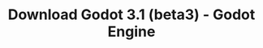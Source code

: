---
# Generated by /tools/generators/src/download_archive_generator !!! do not edit by hand !!!
title: 'Download Godot 3.1 (beta3) - Godot Engine'
type: 'download/archive'
name: '3.1'
flavor: 'beta3'
release_date: '2019-01-27T02:00:00-00:00'
release_notes: 'article/dev-snapshot-godot-3-1-beta-3/'
primaryPlatforms:
  - 'android.apk'
  - 'linux.64'
  - 'macos.universal'
  - 'windows.64'
  - 'linux_server.headless.64'
  - 'web'
  - 'templates'
links:
  android.apk:
    name: 'android.apk'
    title: 'Android'
    caption: 'Universal APK (ARM64 + ARMv7 + x86_64 + x86)'
    tags:
      - 'APK download'
      - 'ARM64/v7'
      - 'x86 (64 & 32 bit)'
    hosts:
      github_builds:
        regular: 'https://github.com/godotengine/godot-builds/releases/download/3.1-beta3/Godot_v3.1-beta3_android_editor.apk'
        mono: '#'
      github:
        regular: 'https://github.com/godotengine/godot/releases/download/3.1-beta3/Godot_v3.1-beta3_android_editor.apk'
        mono: '#'
  linux.64:
    name: 'linux.64'
    title: 'Linux'
    caption: 'Standard (x86_64)'
    tags:
      - '64 bit'
    hosts:
      github_builds:
        regular: 'https://github.com/godotengine/godot-builds/releases/download/3.1-beta3/Godot_v3.1-beta3_x11.64.zip'
        mono: 'https://github.com/godotengine/godot-builds/releases/download/3.1-beta3/Godot_v3.1-beta3_mono_x11_64.zip'
      github:
        regular: 'https://github.com/godotengine/godot/releases/download/3.1-beta3/Godot_v3.1-beta3_x11.64.zip'
        mono: 'https://github.com/godotengine/godot/releases/download/3.1-beta3/Godot_v3.1-beta3_mono_x11_64.zip'
  macos.universal:
    name: 'macos.universal'
    title: 'macOS'
    caption: 'Universal (x86_64 + Apple Silicon)'
    tags:
      - 'Intel/Apple Silicon'
      - '64 bit'
    hosts:
      github_builds:
        regular: 'https://github.com/godotengine/godot-builds/releases/download/3.1-beta3/Godot_v3.1-beta3_osx.universal.zip'
        mono: 'https://github.com/godotengine/godot-builds/releases/download/3.1-beta3/Godot_v3.1-beta3_mono_osx.universal.zip'
      github:
        regular: 'https://github.com/godotengine/godot/releases/download/3.1-beta3/Godot_v3.1-beta3_osx.universal.zip'
        mono: 'https://github.com/godotengine/godot/releases/download/3.1-beta3/Godot_v3.1-beta3_mono_osx.universal.zip'
  windows.64:
    name: 'windows.64'
    title: 'Windows'
    caption: 'Standard (x86_64)'
    tags:
      - '64 bit'
    hosts:
      github_builds:
        regular: 'https://github.com/godotengine/godot-builds/releases/download/3.1-beta3/Godot_v3.1-beta3_win64.exe.zip'
        mono: 'https://github.com/godotengine/godot-builds/releases/download/3.1-beta3/Godot_v3.1-beta3_mono_win64.zip'
      github:
        regular: 'https://github.com/godotengine/godot/releases/download/3.1-beta3/Godot_v3.1-beta3_win64.exe.zip'
        mono: 'https://github.com/godotengine/godot/releases/download/3.1-beta3/Godot_v3.1-beta3_mono_win64.zip'
  linux_server.headless.64:
    name: 'linux_server.headless.64'
    title: 'Linux Server'
    caption: 'Headless (x86_64)'
    tags:
      - '64 bit'
      - 'Headless'
    hosts:
      github_builds:
        regular: 'https://github.com/godotengine/godot-builds/releases/download/3.1-beta3/Godot_v3.1-beta3_linux_headless.64.zip'
        mono: 'https://github.com/godotengine/godot-builds/releases/download/3.1-beta3/Godot_v3.1-beta3_mono_linux_headless_64.zip'
      github:
        regular: 'https://github.com/godotengine/godot/releases/download/3.1-beta3/Godot_v3.1-beta3_linux_headless.64.zip'
        mono: 'https://github.com/godotengine/godot/releases/download/3.1-beta3/Godot_v3.1-beta3_mono_linux_headless_64.zip'
  web:
    name: 'web'
    title: 'Web editor'
    caption: ''
    tags:
      - 'Self-hosted'
      - 'Cross-platform'
    hosts:
      github_builds:
        regular: 'https://github.com/godotengine/godot-builds/releases/download/3.1-beta3/Godot_v3.1-beta3_web_editor.zip'
        mono: '#'
      github:
        regular: 'https://github.com/godotengine/godot/releases/download/3.1-beta3/Godot_v3.1-beta3_web_editor.zip'
        mono: '#'
  linux.32:
    name: 'linux.32'
    title: 'Linux'
    caption: 'Standard (x86)'
    tags:
      - '32 bit'
    hosts:
      github_builds:
        regular: 'https://github.com/godotengine/godot-builds/releases/download/3.1-beta3/Godot_v3.1-beta3_x11.32.zip'
        mono: 'https://github.com/godotengine/godot-builds/releases/download/3.1-beta3/Godot_v3.1-beta3_mono_x11_32.zip'
      github:
        regular: 'https://github.com/godotengine/godot/releases/download/3.1-beta3/Godot_v3.1-beta3_x11.32.zip'
        mono: 'https://github.com/godotengine/godot/releases/download/3.1-beta3/Godot_v3.1-beta3_mono_x11_32.zip'
  windows.32:
    name: 'windows.32'
    title: 'Windows'
    caption: 'Standard (x86)'
    tags:
      - '32 bit'
    hosts:
      github_builds:
        regular: 'https://github.com/godotengine/godot-builds/releases/download/3.1-beta3/Godot_v3.1-beta3_win32.exe.zip'
        mono: 'https://github.com/godotengine/godot-builds/releases/download/3.1-beta3/Godot_v3.1-beta3_mono_win32.zip'
      github:
        regular: 'https://github.com/godotengine/godot/releases/download/3.1-beta3/Godot_v3.1-beta3_win32.exe.zip'
        mono: 'https://github.com/godotengine/godot/releases/download/3.1-beta3/Godot_v3.1-beta3_mono_win32.zip'
  linux_server.64:
    name: 'linux_server.64'
    title: 'Linux Server'
    caption: 'Standard (x86_64)'
    tags:
      - '64 bit'
    hosts:
      github_builds:
        regular: 'https://github.com/godotengine/godot-builds/releases/download/3.1-beta3/Godot_v3.1-beta3_linux_server.64.zip'
        mono: 'https://github.com/godotengine/godot-builds/releases/download/3.1-beta3/Godot_v3.1-beta3_mono_linux_server_64.zip'
      github:
        regular: 'https://github.com/godotengine/godot/releases/download/3.1-beta3/Godot_v3.1-beta3_linux_server.64.zip'
        mono: 'https://github.com/godotengine/godot/releases/download/3.1-beta3/Godot_v3.1-beta3_mono_linux_server_64.zip'
  aar_library:
    name: 'aar_library'
    title: 'AAR library'
    caption: ''
    tags:
      - 'Android plugins'
      - 'Java'
      - 'Kotlin'
    hosts:
      github_builds:
        regular: 'https://github.com/godotengine/godot-builds/releases/download/3.1-beta3/godot-lib.3.1.beta3.release.aar'
        mono: 'https://github.com/godotengine/godot-builds/releases/download/3.1-beta3/godot-lib.3.1.beta3.mono.release.aar'
      github:
        regular: 'https://github.com/godotengine/godot/releases/download/3.1-beta3/godot-lib.3.1.beta3.release.aar'
        mono: 'https://github.com/godotengine/godot/releases/download/3.1-beta3/godot-lib.3.1.beta3.mono.release.aar'
  templates:
    name: 'templates'
    title: 'Export templates'
    caption: ''
    tags:
      - 'Used to export your games to all supported platforms'
    hosts:
      github_builds:
        regular: 'https://github.com/godotengine/godot-builds/releases/download/3.1-beta3/Godot_v3.1-beta3_export_templates.tpz'
        mono: 'https://github.com/godotengine/godot-builds/releases/download/3.1-beta3/Godot_v3.1-beta3_mono_export_templates.tpz'
      github:
        regular: 'https://github.com/godotengine/godot/releases/download/3.1-beta3/Godot_v3.1-beta3_export_templates.tpz'
        mono: 'https://github.com/godotengine/godot/releases/download/3.1-beta3/Godot_v3.1-beta3_mono_export_templates.tpz'
---